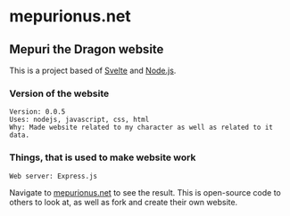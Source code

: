 # mepurionus.net 
## Mepuri the Dragon website

This is a project based of [Svelte](https://svelte.dev) and [Node.js](https://nodejs.org/en/).


### Version of the website

```about
Version: 0.0.5
Uses: nodejs, javascript, css, html
Why: Made website related to my character as well as related to it data.
```

### Things, that is used to make website work

```hosting
Web server: Express.js
```

Navigate to [mepurionus.net](https://mepurionus.net) to see the result.
This is open-source code to others to look at, as well as fork and create their own website.